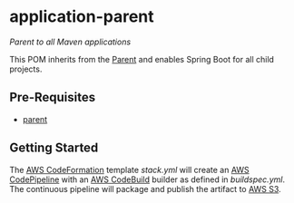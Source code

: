 # application-parent
_Parent to all Maven applications_

This POM inherits from the [Parent](https://github.com/varunmc/parent) and enables Spring Boot for all child projects.

## Pre-Requisites
* [parent](https://github.com/varunmc/parent)

## Getting Started
The [AWS CodeFormation](https://console.aws.amazon.com/cloudformation/home?region=us-east-1#/stack/detail?stackId=arn:aws:cloudformation:us-east-1:497513737772:stack%2FApplicationParent%2F80176970-92ea-11e7-9aeb-500c28b4b099) template _stack.yml_ will create an [AWS CodePipeline](https://console.aws.amazon.com/codepipeline/home?region=us-east-1#/view/ApplicationParent) with an [AWS CodeBuild](https://console.aws.amazon.com/codebuild/home?region=us-east-1#/projects/ApplicationParent/view) builder as defined in _buildspec.yml_. The continuous pipeline will package and publish the artifact to [AWS S3](https://s3.console.aws.amazon.com/s3/buckets/maven.varun.mc/mc/varun/application/parent/?region=us-east-1&tab=overview).
